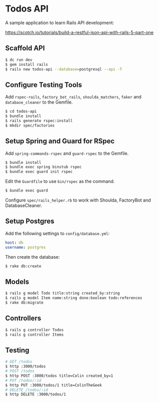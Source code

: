 # Todos API

A sample application to learn Rails API development:

https://scotch.io/tutorials/build-a-restful-json-api-with-rails-5-part-one

## Scaffold API

```bash
$ dc run dev
$ gem install rails
$ rails new todos-api --database=postgresql --api -T
```

## Configure Testing Tools

Add `rspec-rails`, `factory_bot_rails`, `shoulda_matchers`, `faker` and `database_cleaner` to the Gemfile.

```bash
$ cd todos-api
$ bundle install
$ rails generate rspec:install
$ mkdir spec/factories
```

## Setup Spring and Guard for RSpec

Add `spring-commands-rspec` and `guard-rspec` to the Gemfile.

```bash
$ bundle install
$ bundle exec spring binstub rspec
$ bundle exec guard init rspec
```

Edit the `Guardfile` to use `bin/rspec` as the command. 

```bash
$ bundle exec guard
```

Configure `spec/rails_helper.rb` to work with Shoulda, FactoryBot and DatabaseCleaner.

## Setup Postgres

Add the following settings to `config/database.yml`:

```yaml
host: db
username: postgres
```

Then create the database:

```bash
$ rake db:create
```

## Models

```bash
$ rails g model Todo title:string created_by:string
$ rails g model Item name:string done:boolean todo:references
$ rake db:migrate
```

## Controllers

```bash
$ rails g controller Todos
$ rails g controller Items
```

## Testing

```bash
# GET /todos
$ http :3000/todos
# POST /todos
$ http POST :3000/todos title=Colin created_by=1
# PUT /todos/:id
$ http PUT :3000/todos/1 title=ColinTheGeek
# DELETE /todos/:id
$ http DELETE :3000/todos/1
```